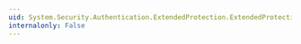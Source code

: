 ```yaml
---
uid: System.Security.Authentication.ExtendedProtection.ExtendedProtectionPolicy.ToString
internalonly: False
---
```

